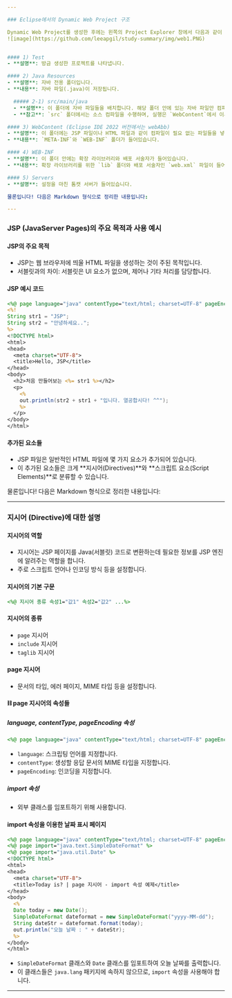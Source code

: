 ```yaml
---

### Eclipse에서의 Dynamic Web Project 구조

Dynamic Web Project를 생성한 후에는 왼쪽의 Project Explorer 창에서 다음과 같이 생성된 폴더들을 확인할 수 있습니다. 
![image](https://github.com/leeapgil/study-summary/img/web1.PNG)


#### 1) Test
- **설명**: 방금 생성한 프로젝트를 나타냅니다.

#### 2) Java Resources
- **설명**: 자바 전용 폴더입니다.
- **내용**: 자바 파일(.java)이 저장됩니다.

  ##### 2-1) src/main/java
  - **설명**: 이 폴더에 자바 파일들을 배치합니다. 해당 폴더 안에 있는 자바 파일만 컴파일을 수행합니다.
  - **참고**: `src` 폴더에서는 소스 컴파일을 수행하며, 실행은 `WebContent`에서 이루어집니다.

#### 3) WebContent (Eclipse IDE 2022 버전에서는 webAbb)
- **설명**: 이 폴더에는 JSP 파일이나 HTML 파일과 같이 컴파일이 필요 없는 파일들을 넣어줍니다.
- **내용**: `META-INF`와 `WEB-INF` 폴더가 들어있습니다.

#### 4) WEB-INF
- **설명**: 이 폴더 안에는 확장 라이브러리와 배포 서술자가 들어있습니다.
- **내용**: 확장 라이브러리를 위한 `lib` 폴더와 배포 서술자인 `web.xml` 파일이 들어있습니다.

#### 5) Servers
- **설명**: 설정을 마친 톰캣 서버가 들어있습니다.

물론입니다! 다음은 Markdown 형식으로 정리한 내용입니다:

---
```


### JSP (JavaServer Pages)의 주요 목적과 사용 예시

#### JSP의 주요 목적
- JSP는 웹 브라우저에 띄울 HTML 파일을 생성하는 것이 주된 목적입니다.
- 서블릿과의 차이: 서블릿은 UI 요소가 없으며, 제어나 기타 처리를 담당합니다.

#### JSP 예시 코드
```jsp
<%@ page language="java" contentType="text/html; charset=UTF-8" pageEncoding="UTF-8"%>
<%!
String str1 = "JSP";
String str2 = "안녕하세요..";
%>
<!DOCTYPE html>
<html>
<head>
  <meta charset="UTF-8">
  <title>Hello, JSP</title>
</head>
<body>
  <h2>처음 만들어보는 <%= str1 %></h2>
  <p>
    <%
    out.println(str2 + str1 + "입니다. 열공합시다! ^^");
    %>
  </p>
</body>
</html>
```

#### 추가된 요소들
- JSP 파일은 일반적인 HTML 파일에 몇 가지 요소가 추가되어 있습니다.
- 이 추가된 요소들은 크게 **지시어(Directives)**와 **스크립트 요소(Script Elements)**로 분류할 수 있습니다.

물론입니다! 다음은 Markdown 형식으로 정리한 내용입니다:

---

### 지시어 (Directive)에 대한 설명

#### 지시어의 역할
- 지시어는 JSP 페이지를 Java(서블릿) 코드로 변환하는데 필요한 정보를 JSP 엔진에 알려주는 역할을 합니다.
- 주로 스크립트 언어나 인코딩 방식 등을 설정합니다.

####  지시어의 기본 구문
```jsp
<%@ 지시어 종류 속성1="값1" 속성2="값2" ...%>
```

#### 지시어의 종류
- `page` 지시어
- `include` 지시어
- `taglib` 지시어

#### page 지시어
- 문서의 타입, 에러 페이지, MIME 타입 등을 설정합니다.

#### ⛓ page 지시어의 속성들
##### language, contentType, pageEncoding 속성
```jsp
<%@ page language="java" contentType="text/html; charset=UTF-8" pageEncoding="UTF-8"%>
```
- `language`: 스크립팅 언어를 지정합니다.
- `contentType`: 생성할 응답 문서의 MIME 타입을 지정합니다.
- `pageEncoding`: 인코딩을 지정합니다.

#####  import 속성
- 외부 클래스를 임포트하기 위해 사용합니다.

####  import 속성을 이용한 날짜 표시 페이지
```jsp
<%@ page language="java" contentType="text/html; charset=UTF-8" pageEncoding="UTF-8"%>
<%@ page import="java.text.SimpleDateFormat" %> 
<%@ page import="java.util.Date" %> 
<!DOCTYPE html>
<html>
<head>
  <meta charset="UTF-8">
  <title>Today is? | page 지시어 - import 속성 예제</title>
</head>
<body>
  <%
  Date today = new Date();
  SimpleDateFormat dateformat = new SimpleDateFormat("yyyy-MM-dd");
  String dateStr = dateformat.format(today);
  out.println("오늘 날짜 : " + dateStr);
  %>
</body>
</html>
```

- `SimpleDateFormat` 클래스와 `Date` 클래스를 임포트하여 오늘 날짜를 출력합니다.
- 이 클래스들은 `java.lang` 패키지에 속하지 않으므로, `import` 속성을 사용해야 합니다.

---

